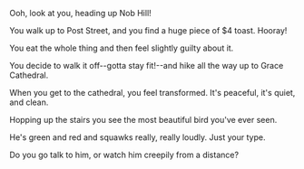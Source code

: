 Ooh, look at you, heading up Nob Hill!

You walk up to Post Street, and you find a huge piece of $4 toast. Hooray!

You eat the whole thing and then feel slightly guilty about it.

You decide to walk it off--gotta stay fit!--and hike all the way up to Grace Cathedral.

When you get to the cathedral, you feel transformed. It's peaceful, it's quiet, and clean.

Hopping up the stairs you see the most beautiful bird you've ever seen. 

He's green and red and squawks really, really loudly. Just your type. 

Do you go talk to him, or watch him creepily from a distance?
